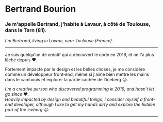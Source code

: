 # Bertrand Bourion

### Je m'appelle Bertrand, j'habite à Lavaur, à côté de Toulouse, dans le Tarn (81).

*I'm Bertrand, living in Lavaur, near Toulouse (France).*

<hr />

Je suis quelqu'un de créatif qui a découvert le code en 2019, et ne l'a plus lâché depuis ❤️.

Fortement impacté par le design et les belles choses, je me considère comme un développeur front-end, même si j'aime bien mettre les mains dans le cambouis et explorer la partie cachée de l'iceberg 😉.

*I'm a creative person who discovered programming in 2019, and hasn't let go since ❤️.<br />
Heavily impacted by design and beautiful things, I consider myself a front-end developer, although I like to get my hands dirty and explore the hidden part of the iceberg 😉.*

<hr />

